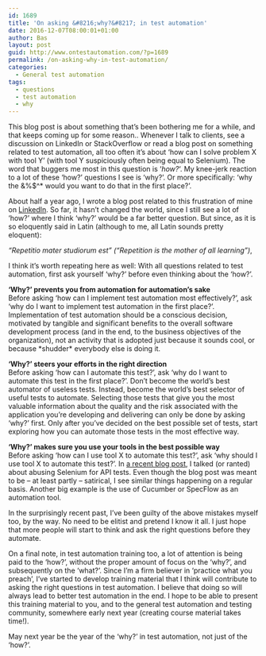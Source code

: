 ```yaml
---
id: 1689
title: 'On asking &#8216;why?&#8217; in test automation'
date: 2016-12-07T08:00:01+01:00
author: Bas
layout: post
guid: http://www.ontestautomation.com/?p=1689
permalink: /on-asking-why-in-test-automation/
categories:
  - General test automation
tags:
  - questions
  - test automation
  - why
---
```

This blog post is about something that&#8217;s been bothering me for a while, and that keeps coming up for some reason.. Whenever I talk to clients, see a discussion on LinkedIn or StackOverflow or read a blog post on something related to test automation, all too often it&#8217;s about &#8216;how can I solve problem X with tool Y&#8217; (with tool Y suspiciously often being equal to Selenium). The word that buggers me most in this question is &#8216;_how?_&#8216;. My knee-jerk reaction to a lot of these &#8216;how?&#8217; questions I see is &#8216;why?&#8217;. Or more specifically: &#8216;why the &%$^* would you want to do that in the first place?&#8217;.

About half a year ago, I wrote a blog post related to this frustration of mine on <a href="https://www.linkedin.com/pulse/test-automation-start-why-bas-dijkstra" target="_blank">LinkedIn</a>. So far, it hasn&#8217;t changed the world, since I still see a lot of &#8216;how?&#8217; where I think &#8216;why?&#8217; would be a far better question. But since, as it is so eloquently said in Latin (although to me, all Latin sounds pretty eloquent):

_&#8220;Repetitio mater studiorum est&#8221; (&#8220;Repetition is the mother of all learning&#8221;)_,

I think it&#8217;s worth repeating here as well: With all questions related to test automation, first ask yourself &#8216;why?&#8217; before even thinking about the &#8216;how?&#8217;.

**&#8216;Why?&#8217; prevents you from automation for automation&#8217;s sake**  
Before asking &#8216;how can I implement test automation most effectively?&#8217;, ask &#8216;why do I want to implement test automation in the first place?&#8217;. Implementation of test automation should be a conscious decision, motivated by tangible and significant benefits to the overall software development process (and in the end, to the business objectives of the organization), not an activity that is adopted just because it sounds cool, or because \*shudder\* everybody else is doing it.

**&#8216;Why?&#8217; steers your efforts in the right direction**  
Before asking &#8216;how can I automate this test?&#8217;, ask &#8216;why do I want to automate this test in the first place?&#8217;. Don&#8217;t become the world&#8217;s best automator of useless tests. Instead, become the world&#8217;s best selector of useful tests to automate. Selecting those tests that give you the most valuable information about the quality and the risk associated with the application you&#8217;re developing and delivering can only be done by asking &#8216;why?&#8217; first. Only after you&#8217;ve decided on the best possible set of tests, start exploring how you can automate those tests in the most effective way.

**&#8216;Why?&#8217; makes sure you use your tools in the best possible way**  
Before asking &#8216;how can I use tool X to automate this test?&#8217;, ask &#8216;why should I use tool X to automate this test?&#8217;. In <a href="http://www.ontestautomation.com/how-not-to-test-restful-apis-with-selenium-webdriver/" target="_blank">a recent blog post</a>, I talked (or ranted) about abusing Selenium for API tests. Even though the blog post was meant to be &#8211; at least partly &#8211; satirical, I see similar things happening on a regular basis. Another big example is the use of Cucumber or SpecFlow as an automation tool.

In the surprisingly recent past, I&#8217;ve been guilty of the above mistakes myself too, by the way. No need to be elitist and pretend I know it all. I just hope that more people will start to think and ask the right questions before they automate.

On a final note, in test automation training too, a lot of attention is being paid to the &#8216;how?&#8217;, without the proper amount of focus on the &#8216;why?&#8217;, and subsequently on the &#8216;what?&#8217;. Since I&#8217;m a firm believer in &#8216;practice what you preach&#8217;, I&#8217;ve started to develop training material that I think will contribute to asking the right questions in test automation. I believe that doing so will always lead to better test automation in the end. I hope to be able to present this training material to you, and to the general test automation and testing community, somewhere early next year (creating course material takes time!).

May next year be the year of the &#8216;why?&#8217; in test automation, not just of the &#8216;how?&#8217;.